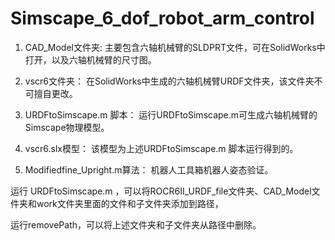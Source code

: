 # Simscape_6_dof_robot_arm_control

1. CAD_Model文件夹:
	主要包含六轴机械臂的SLDPRT文件，可在SolidWorks中打开，以及六轴机械臂的尺寸图。

2. vscr6文件夹：
	在SolidWorks中生成的六轴机械臂URDF文件夹，该文件夹不可擅自更改。

3. URDFtoSimscape.m 脚本：
	运行URDFtoSimscape.m可生成六轴机械臂的Simscape物理模型。

4. vscr6.slx模型：
该模型为上述URDFtoSimscape.m 脚本运行得到的。

5. Modifiedfine_Upright.m算法：
    机器人工具箱机器人姿态验证。


运行 URDFtoSimscape.m ，可以将ROCR6II_URDF_file文件夹、CAD_Model文件夹和work文件夹里面的文件和子文件夹添加到路径，

运行removePath，可以将上述文件夹和子文件夹从路径中删除。
